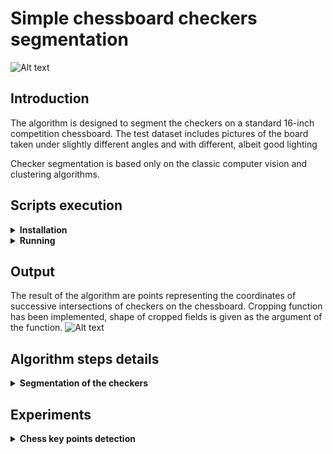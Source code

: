 
# Simple chessboard checkers segmentation
![Alt text](resources/readme/all.gif?raw=true "hough_line_transform")


## Introduction
The algorithm is designed to segment the checkers on a standard 16-inch competition chessboard. 
The test dataset includes pictures of the board taken under slightly different angles and with different, albeit good lighting

Checker segmentation is based only on the classic computer vision and clustering algorithms.

## Scripts execution 

<details>
<summary> <b>Installation</b> </summary>
Due to the use of only image operations and unattended clustering algorithms, the GPU is not required. 
To prepare the environment, just install the libraries from requirements.txt.
</details>
<details>
<summary> <b>Running</b> </summary>
Temporarily there is no specific script configuration. An example usage is in the main.py file.
</details>


## Output
The result of the algorithm are points representing the coordinates of successive intersections of checkers on the chessboard.
Cropping function has been implemented, shape of cropped fields is given as the argument of the function.
![Alt text](resources/readme/cropped.gif?raw=true "hough_line_transform_filtered_clustered")

## Algorithm steps details

<details>
<summary><b> Segmentation of the checkers </b></summary>


<details>
<summary> Lines detection on a chessboard</summary>


### Lines detection on a chessboard
![Alt text](resources/readme/lines.gif?raw=true "hough_line_transform")
#### General line detection
Line detection is based on Hough Line Transform.
![Alt text](resources/readme/hough_line_transform.jpg?raw=true "hough_line_transform")
#### Lines filtering
The algorithm filters redundant lines which rho and theta values ​​are similar to the already existing lines.
![Alt text](resources/readme/hough_line_transform_filtered.jpg?raw=true "hough_line_transform_filtered")
#### Lines clustering
The lines are clustered due to the angle of inclination. Clustering is done by the DBSCAN algorithm. Outlier lines are removed from lines list.
![Alt text](resources/readme/hough_line_transform_filtered_clustered.jpg?raw=true "hough_line_transform_filtered_clustered")

</details>

<details>
<summary> Lines detection on a chessboard</summary>


### Lines intersection on a chessboard
![Alt text](resources/readme/intersections.gif?raw=true "hough_line_transform")
#### Intersections
All points of intersection between the horizontal and vertical lines are calculated basis on theta i rho of lines.
![Alt text](resources/readme/intersections.jpg?raw=true "hough_line_transform_filtered_clustered")

#### Intersections clustering
The Intersections are clustered due to the position on the Cartesian plane. Clustering is done by the DBSCAN algorithm.
![Alt text](resources/readme/intersections_clusters.jpg?raw=true "hough_line_transform_filtered_clustered")

#### Intersections clusters centroids
Intersection cluster centroids are calculated as the average of all existing points in the cluster.
![Alt text](resources/readme/intersections_centroids.jpg?raw=true "hough_line_transform_filtered_clustered")

</details>

</details>

## Experiments
<details>
<summary><b> Chess key points detection </b></summary>
I am currently experimenting with detecting chess positions using key points. The key points determined by the SIFT algorithm on a previously properly preprocessed image are focused around chess.

![Alt text](resources/readme/keypoints_2_1.gif?raw=true "hough_line_transform_filtered_clustered")

The density of the accumulation of the key points varies depending on the size of the detection field. Increasing the window causes that the given checker is subject to the detection of key points several times.

Unfortunately, so far I have only been able to focus key points on dark chess. White chess key points accumulation is negligible or it is focused on the contours of the chess. 

Very messy implementation of key points extraction can be found on separate branch.
</details>

